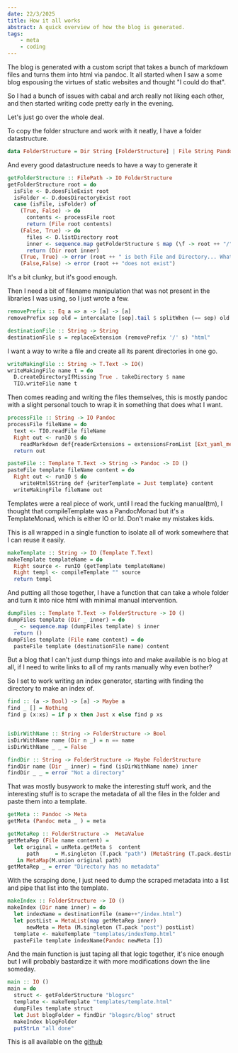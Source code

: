 ```yaml
---
date: 22/3/2025
title: How it all works
abstract: A quick overview of how the blog is generated.
tags:
    - meta
    - coding
---
```


The blog is generated with a custom script that takes a bunch of markdown files and turns them into html via pandoc.
It all started when I saw a some blog espousing the virtues of static websites and thought "I could do that".

So I had a bunch of issues with cabal and arch really not liking each other, and then started writing code pretty early in the evening.

Let's just go over the whole deal.


To copy the folder structure and work with it neatly, I have a folder datastructure.

``` haskell
data FolderStructure = Dir String [FolderStructure] | File String Pandoc deriving Show
```

And every good datastructure needs to have a way to generate it

```haskell
getFolderStructure :: FilePath -> IO FolderStructure
getFolderStructure root = do
  isFile <- D.doesFileExist root
  isFolder <- D.doesDirectoryExist root
  case (isFile, isFolder) of 
    (True, False) -> do
      contents <- processFile root
      return (File root contents)
    (False, True) -> do
      files <- D.listDirectory root
      inner <- sequence.map getFolderStructure $ map (\f -> root ++ "/" ++ f) files
      return (Dir root inner)
    (True, True) -> error (root ++ " is both File and Directory... What?")
    (False,False) -> error (root ++ "does not exist")
```

It's a bit clunky, but it's good enough.

Then I need a bit of filename manipulation that was not present in the libraries I was using, so I just wrote a few.

```haskell
removePrefix :: Eq a => a -> [a] -> [a]
removePrefix sep old = intercalate [sep].tail $ splitWhen (== sep) old

destinationFile :: String -> String
destinationFile s = replaceExtension (removePrefix '/' s) "html"
```

I want a way to write a file and create all its parent directories in one go.

```haskell
writeMakingFile :: String -> T.Text -> IO()
writeMakingFile name t = do
  D.createDirectoryIfMissing True . takeDirectory $ name
  TIO.writeFile name t
```

Then comes reading and writing the files themselves, this is mostly pandoc with a slight personal touch to wrap it in something that does what I want.

```haskell
processFile :: String -> IO Pandoc
processFile fileName = do
  text <- TIO.readFile fileName
  Right out <- runIO $ do
    readMarkdown def{readerExtensions = extensionsFromList [Ext_yaml_metadata_block, Ext_backtick_code_blocks, Ext_grid_tables, Ext_tex_math_dollars], readerStandalone = True} text
  return out

pasteFile :: Template T.Text -> String -> Pandoc -> IO ()
pasteFile template fileName content = do
  Right out <- runIO $ do
    writeHtml5String def {writerTemplate = Just template} content
  writeMakingFile fileName out  
```

Templates were a real piece of work, until I read the fucking manual(tm), I thought that compileTemplate was a PandocMonad but it's a TemplateMonad, which is either IO or Id.
Don't make my mistakes kids.

This is all wrapped in a single function to isolate all of work somewhere that I can reuse it easily.

```haskell
makeTemplate :: String -> IO (Template T.Text)
makeTemplate templateName = do 
  Right source <- runIO (getTemplate templateName)
  Right templ <- compileTemplate "" source
  return templ
```

And putting all those together, I have a function that can take a whole folder and turn it into nice html with minimal manual intervention.

```haskell
dumpFiles :: Template T.Text -> FolderStructure -> IO ()
dumpFiles template (Dir _ inner) = do
  _ <- sequence.map (dumpFiles template) $ inner
  return ()
dumpFiles template (File name content) = do
  pasteFile template (destinationFile name) content
```

But a blog that I can't just dump things into and make available is no blog at all, if I need to write links to all of my rants manually why even bother?

So I set to work writing an index generator, starting with finding the directory to make an index of.

```haskell
find :: (a -> Bool) -> [a] -> Maybe a
find _ [] = Nothing
find p (x:xs) = if p x then Just x else find p xs


isDirWithName :: String -> FolderStructure -> Bool
isDirWithName name (Dir n _) = n == name
isDirWithName _ _ = False

findDir :: String -> FolderStructure -> Maybe FolderStructure
findDir name (Dir _ inner) = find (isDirWithName name) inner
findDir _ _ = error "Not a directory"
```

That was mostly busywork to make the interesting stuff work, and the interesting stuff is to scrape the metadata of all the files in the folder and paste them into a template.

```haskell
getMeta :: Pandoc -> Meta
getMeta (Pandoc meta _ ) = meta

getMetaRep :: FolderStructure ->  MetaValue
getMetaRep (File name content) =
  let original = unMeta.getMeta $  content
      path     = M.singleton (T.pack "path") (MetaString (T.pack.destinationFile $ name))
   in MetaMap(M.union original path)
getMetaRep _ = error "Directory has no metadata"
```
With the scraping done, I just need to dump the scraped metadata into a list and pipe that list into the template.

```haskell
makeIndex :: FolderStructure -> IO ()
makeIndex (Dir name inner) = do
  let indexName = destinationFile (name++"/index.html")
  let postList = MetaList(map getMetaRep inner)
      newMeta = Meta (M.singleton (T.pack "post") postList)
  template <- makeTemplate "templates/indexTemp.html"
  pasteFile template indexName(Pandoc newMeta [])
```
And the main function is just taping all that logic together, it's nice enough but I will probably bastardize it with more modifications down the line someday.
```haskell
main :: IO ()
main = do
  struct <- getFolderStructure "blogsrc"
  template <- makeTemplate "templates/template.html"
  dumpFiles template struct
  let Just blogFolder = findDir "blogsrc/blog" struct
  makeIndex blogFolder
  putStrLn "all done"
```
This is all available on the [github](https://github.com/zepeacedust/zepeacedust.github.io)
